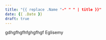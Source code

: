 ```yaml
---
title: "{{ replace .Name "-" " " | title }}"
date: {{ .Date }}
draft: true
---
```


gdhgfhgfhfghgfhgf
Eglisemy
